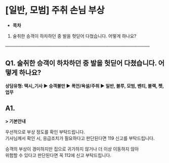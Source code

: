 # [일반, 모범] 주취 손님 부상

* **목차**

1. 술취한 승객이 하차하던 중 발을 헛딛어 다쳤습니다. 어떻게 하나요?

──────────────────────────────────────────────

**Q1. 술취한 승객이 하차하던 중 발을 헛딛어 다쳤습니다. 어떻게 하나요?**
---------------------------------------------

**상담유형: 택시\_기사 ▶ 승객불만 ▶ 폭언/욕설/주취 ▶ 일반, 블루, 모범, 벤티, 블랙, 펫, 업무**

**A1.**
-------

**> 기본안내**

우선적으로 부상 정도를 확인 부탁드립니다.  
기사님께서 확인 시, 응급조치가 필요하다고 판단된다면 119 신고를 부탁드립니다.

승객의 부상이 경미하지만 집으로 귀가하지 않거나 더 이상 이동하지 않아  
위험할 수 있다고 판단된다면 꼭 112에 신고 부탁드립니다.